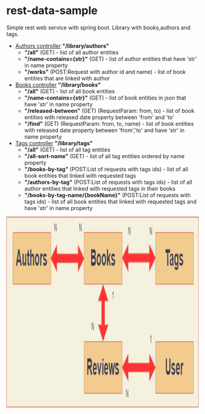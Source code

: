 # rest-data-sample
Simple rest web service with spring boot. Library with books,authors and tags.
<ul>
  <li><a href="src/main/java/rest/data/sample/authors/">Authors controller</a> <b>"/library/authors"</b><ul>
                        <li><b>"/all"</b> (GET) - list of all author entities</li>
                        <li><b>"/name-contains={str}"</b> (GET) - list of author entities that have 'str' in name property</li>
                        <li><b>"/works"</b> (POST:Request with author id and name) - list of book entities that are linked with author</li>
                      </ul>
  </li>
  
  <li><a href="src/main/java/rest/data/sample/books/">Books controller</a> <b>"/library/books"</b><ul>
                        <li><b>"/all"</b> (GET) - list of all book entities</li>
                        <li><b>"/name-contains={str}"</b> (GET) - list of book entities in json that have 'str' in name property</li>
                        <li><b>"/released-between"</b> (GET) (RequestParam: from, to) - list of book entities with released date property between 'from' and 'to'</li>
                        <li><b>"/find"</b> (GET) (RequestParam: from, to, name) - list of book entities with released date property between 'from','to' and have 'str' in name property</li>
                      </ul>
  </li>
  
  <li><a href="src/main/java/rest/data/sample/tags/">Tags controller</a> <b>"/library/tags"</b> <ul>
                        <li><b>"/all"</b> (GET) - list of all tag entities</li>
                        <li><b>"/all-sort-name"</b> (GET) - list of all tag entities ordered by name property</li>
                        <li><b>"/books-by-tag"</b> (POST:List of requests with tags ids) - list of all book entities that linked with requested tags</li>
                        <li><b>"/authors-by-tag"</b> (POST:List of requests with tags ids) - list of all author entities that linked with requested tags in their books</li>
                        <li><b>"/books-by-tag-name/{bookName}"</b> (POST:List of requests with tags ids) - list of all book entities that linked with requested tags and have 'str' in name property</li>
                      </ul>
  </li>
</ul>
<img src="diag.png" width="800" height="500"/>
